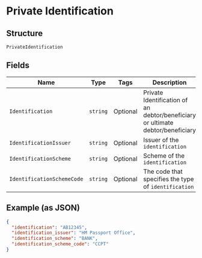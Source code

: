 
# Private Identification

## Structure

`PrivateIdentification`

## Fields

| Name | Type | Tags | Description |
|  --- | --- | --- | --- |
| `Identification` | `string` | Optional | Private Identification of an debtor/beneficiary or ultimate debtor/beneficiary |
| `IdentificationIssuer` | `string` | Optional | Issuer of the `identification` |
| `IdentificationScheme` | `string` | Optional | Scheme of the `identification` |
| `IdentificationSchemeCode` | `string` | Optional | The code that specifies the type of `identification` |

## Example (as JSON)

```json
{
  "identification": "AB12345",
  "identification_issuer": "HM Passport Office",
  "identification_scheme": "BANK",
  "identification_scheme_code": "CCPT"
}
```


